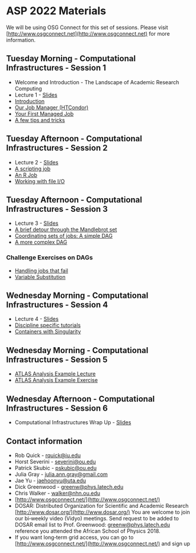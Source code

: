 # ASP 2022 Materials

We will be using OSG Connect for this set of sessions. Please visit [http://www.osgconnect.net](http://www.osgconnect.net) for more information.

## Tuesday Morning - Computational Infrastructures - Session 1

   * Welcome and Introduction - The Landscape of Academic Research Computing
   * Lecture 1 - [Slides](https://github.com/osg-htc/dosar/blob/master/docs/ASP2018/Lecture1-ASP2018.pdf)
   * [Introduction](https://github.com/osg-htc/dosar/blob/master/docs/ASP2018/01-Introduction.md) 
   * [Our Job Manager (HTCondor)](https://github.com/osg-htc/dosar/blob/master/docs/ASP2018/02-OurJobManager.md)
   * [Your First Managed Job](https://github.com/osg-htc/dosar/blob/master/docs/ASP2018/03-FirstManagedJob.md)
   * [A few tips and tricks](https://github.com/osg-htc/dosar/blob/master/docs/ASP2018/04-TipsandTricks.md)
   
## Tuesday Afternoon - Computational Infrastructures - Session 2

   * Lecture 2 - [Slides](https://github.com/osg-htc/dosar/blob/master/docs/ASP2018/Lecture2-ASP2018.pdf)
   * [A scripting job](https://github.com/osg-htc/dosar/blob/master/docs/ASP2018/05-ScriptingJob.md)
   * [An R Job](https://github.com/osg-htc/dosar/blob/master/docs/ASP2018/06-RJob.md)
   * [Working with file I/O](https://github.com/osg-htc/dosar/blob/master/docs/ASP2018/07-WorkingwithFiles.md)
   
## Tuesday Afternoon - Computational Infrastructures - Session 3

   * Lecture 3 - [Slides](https://github.com/osg-htc/dosar/blob/master/docs/ASP2018/Lecture3-ASP2018.pdf)
   * [A brief detour through the Mandlebrot set](https://github.com/osg-htc/dosar/blob/master/docs/ASP2018/08-Mandlebrot.md)
   * [Coordinating sets of jobs: A simple DAG](https://github.com/osg-htc/dosar/blob/master/docs/ASP2018/09-SimpleDAG.md)
   * [A more complex DAG](https://github.com/osg-htc/dosar/blob/master/docs/ASP2018/10-ComplexDAG.md)
   
### Challenge Exercises on DAGs

   * [Handling jobs that fail](https://github.com/osg-htc/dosar/blob/master/docs/ASP2018/11-HandlingFailure.md)
   * [Variable Substitution](https://github.com/osg-htc/dosar/blob/master/docs/ASP2018/12-VariableSubstitution.md)
   
## Wednesday Morning - Computational Infrastructures - Session 4

   * Lecture 4 - [Slides](https://github.com/osg-htc/dosar/blob/master/docs/ASP2018/Lecture4-ASP2018_final.pdf)
   * [Discipline specific tutorials](https://github.com/osg-htc/dosar/blob/master/docs/ASP2018/13-DisciplineTutorials.md)
   * [Containers with Singularity](https://github.com/osg-htc/dosar/blob/master/docs/ASP2018/14-Containers.md)
   
## Wednesday Morning - Computational Infrastructures - Session 5

   * [ATLAS Analysis Example Lecture](https://github.com/osg-htc/dosar/blob/master/docs/ASP2018/Intro_Anal_Ex-ASP2018.pdf)
   * [ATLAS Analysis Example Exercise](https://github.com/osg-htc/dosar/blob/master/docs/ASP2018/AnalysisExample.md)
   
## Wednesday Afternoon - Computational Infrastructures - Session 6

   * Computational Infrastructures Wrap Up - [Slides](https://github.com/osg-htc/dosar/blob/master/docs/ASP2018/Lecture5-ASP2018_final.pdf)
   
## Contact information

   * Rob Quick - rquick@iu.edu
   * Horst Severini - severini@ou.edu
   * Patrick Skubic - pskubic@ou.edu
   * Julia Gray - julia.ann.gray@gmail.com
   * Jae Yu - jaehoonyu@uta.edu
   * Dick Greenwood - greenw@phys.latech.edu
   * Chris Walker - walker@nhn.ou.edu
   * [http://www.osgconnect.net/](http://www.osgconnect.net/)
   * DOSAR: Distributed Organization for Scientific and Academic Research [http://www.dosar.org/](http://www.dosar.org/) You are welcome to join our bi‐weekly video (Vidyo) meetings. Send request to be added to DOSAR email list to Prof. Greenwood: greenw@phys.latech.edu reference you attended the African School of Physics 2018.
   * If you want long‐term grid access, you can go to [http://www.osgconnect.net/](http://www.osgconnect.net/) and sign up
